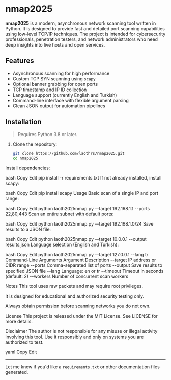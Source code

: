 # nmap2025

**nmap2025** is a modern, asynchronous network scanning tool written in Python. It is designed to provide fast and detailed port scanning capabilities using low-level TCP/IP techniques. The project is intended for cybersecurity professionals, penetration testers, and network administrators who need deep insights into live hosts and open services.

## Features

- Asynchronous scanning for high performance
- Custom TCP SYN scanning using `scapy`
- Optional banner grabbing for open ports
- TCP timestamp and IP ID collection
- Language support (currently English and Turkish)
- Command-line interface with flexible argument parsing
- Clean JSON output for automation pipelines

## Installation

> Requires Python 3.8 or later.

1. Clone the repository:
   ```bash
   git clone https://github.com/laothrs/nmap2025.git
   cd nmap2025
Install dependencies:

bash
Copy
Edit
pip install -r requirements.txt
If not already installed, install scapy:

bash
Copy
Edit
pip install scapy
Usage
Basic scan of a single IP and port range:

bash
Copy
Edit
python laoth2025nmap.py --target 192.168.1.1 --ports 22,80,443
Scan an entire subnet with default ports:

bash
Copy
Edit
python laoth2025nmap.py --target 192.168.1.0/24
Save results to a JSON file:

bash
Copy
Edit
python laoth2025nmap.py --target 10.0.0.1 --output results.json
Language selection (English and Turkish):

bash
Copy
Edit
python laoth2025nmap.py --target 127.0.0.1 --lang tr
Command-Line Arguments
Argument	Description
--target	IP address or CIDR range
--ports	Comma-separated list of ports
--output	Save results to specified JSON file
--lang	Language: en or tr
--timeout	Timeout in seconds (default: 2)
--workers	Number of concurrent scan workers

Notes
This tool uses raw packets and may require root privileges.

It is designed for educational and authorized security testing only.

Always obtain permission before scanning networks you do not own.

License
This project is released under the MIT License. See LICENSE for more details.

Disclaimer
The author is not responsible for any misuse or illegal activity involving this tool. Use it responsibly and only on systems you are authorized to test.

yaml
Copy
Edit

---

Let me know if you'd like a `requirements.txt` or other documentation files generated.
